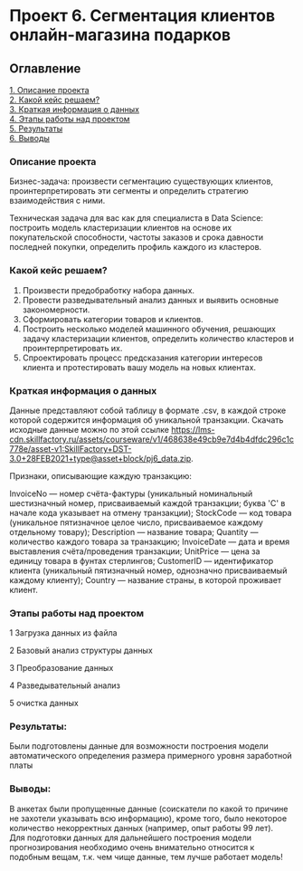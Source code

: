 # Проект 6. Сегментация клиентов онлайн-магазина подарков

## Оглавление  
[1. Описание проекта](https://github.com/manyak76/project6/README.md#Описание-проекта)  
[2. Какой кейс решаем?](https://github.com/manyak76/project6/blob/README.md#Какой-кейс-решаем)  
[3. Краткая информация о данных](https://github.com/manyak76/DST-117/blob/main/guess_number/README.md#Краткая-информация-о-данных)  
[4. Этапы работы над проектом](https://github.com/manyak76/DST-117/blob/main/guess_number/README.md#Этапы-работы-над-проектом)  
[5. Результаты](https://github.com/manyak76/DST-117/blob/main/guess_number/README.md#Результаты)    
[6. Выводы](https://github.com/manyak76/DST-117/blob/main/guess_number/README.md#Выводы) 

### Описание проекта    
Бизнес-задача: произвести сегментацию существующих клиентов, проинтерпретировать эти сегменты и определить стратегию взаимодействия с ними.

Техническая задача для вас как для специалиста в Data Science: построить модель кластеризации клиентов на основе их покупательской способности, частоты заказов и срока давности последней покупки, определить профиль каждого из кластеров.


### Какой кейс решаем?    

1. Произвести предобработку набора данных.
2. Провести разведывательный анализ данных и выявить основные закономерности.
3. Сформировать категории товаров и клиентов.
4. Построить несколько моделей машинного обучения, решающих задачу кластеризации клиентов, определить количество кластеров и проинтерпретировать их.
5. Спроектировать процесс предсказания категории интересов клиента и протестировать вашу модель на новых клиентах.
 


### Краткая информация о данных
Данные представляют собой таблицу в формате .csv, в каждой строке которой содержится информация об уникальной транзакции. Скачать исходные данные можно по этой ссылке https://lms-cdn.skillfactory.ru/assets/courseware/v1/468638e49cb9e7d4b4dfdc296c1c778e/asset-v1:SkillFactory+DST-3.0+28FEB2021+type@asset+block/pj6_data.zip.

Признаки, описывающие каждую транзакцию:

InvoiceNo — номер счёта-фактуры (уникальный номинальный шестизначный номер, присваиваемый каждой транзакции; буква 'C' в начале кода указывает на отмену транзакции);
StockCode — код товара (уникальное пятизначное целое число, присваиваемое каждому отдельному товару);
Description — название товара;
Quantity — количество каждого товара за транзакцию;
InvoiceDate — дата и время выставления счёта/проведения транзакции;
UnitPrice — цена за единицу товара в фунтах стерлингов;
CustomerID — идентификатор клиента (уникальный пятизначный номер, однозначно присваиваемый каждому клиенту);
Country — название страны, в которой проживает клиент. 
  

### Этапы работы над проектом  

1 Загрузка данных из файла

2 Базовый анализ структуры данных  

3 Преобразование данных  

4 Разведывательный анализ  

5 очистка данных  


### Результаты:  
Были подготовлены данные для возможности построения модели автоматического определения размера примерного уровня заработной платы  


### Выводы:  
В анкетах были пропущенные данные (соискатели по какой то причине не захотели указывать всю информацию), кроме того, было некоторое количество некорректных данных (например, опыт работы 99 лет).   
Для подготовки данных для дальнейшего построения модели прогнозирования необходимо очень внимательно относится к подобным вещам, т.к. чем чище данные, тем лучше работает модель!
